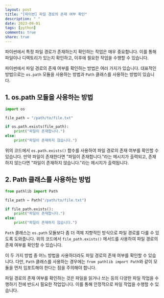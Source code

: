 ```yaml
---
layout: post
title: "[파이썬] 파일 경로의 존재 여부 확인"
description: " "
date: 2023-09-01
tags: [python]
comments: true
share: true
---
```


파이썬에서 특정 파일 경로가 존재하는지 확인하는 작업은 매우 중요합니다. 이를 통해 파일이나 디렉토리가 있는지 확인하고, 이후에 필요한 작업을 수행할 수 있습니다. 

파이썬에서 파일 경로의 존재 여부를 확인하는 방법은 여러 가지가 있습니다. 대표적인 방법으로는 `os.path` 모듈을 사용하는 방법과 `Path` 클래스를 사용하는 방법이 있습니다.

## 1. os.path 모듈을 사용하는 방법

```python
import os

file_path = "/path/to/file.txt"

if os.path.exists(file_path):
    print("파일이 존재합니다.")
else:
    print("파일이 존재하지 않습니다.")
```

위의 코드에서 `os.path.exists()` 함수를 사용하여 파일 경로의 존재 여부를 확인할 수 있습니다. 만약 파일이 존재한다면 "파일이 존재합니다."라는 메시지가 출력되고, 존재하지 않는다면 "파일이 존재하지 않습니다."라는 메시지가 출력됩니다.

## 2. Path 클래스를 사용하는 방법

```python
from pathlib import Path

file_path = Path("/path/to/file.txt")

if file_path.exists():
    print("파일이 존재합니다.")
else:
    print("파일이 존재하지 않습니다.")
```

`Path` 클래스는 `os.path` 모듈보다 좀 더 객체 지향적인 방식으로 파일 경로를 다룰 수 있도록 도와줍니다. 위의 코드에서 `file_path.exists()` 메서드를 사용하여 파일 경로의 존재 여부를 확인할 수 있습니다.

이 두 가지 방법 중 어느 방법을 사용하더라도 파일 경로의 존재 여부를 확인할 수 있습니다. 다만, `Path` 클래스를 사용하는 경우에는 `from pathlib import Path`와 같이 모듈을 먼저 임포트해야 한다는 점을 주의해야 합니다.

파일 경로의 존재 여부를 확인하는 것은 파일을 읽거나 쓰는 등의 다양한 파일 작업을 수행하기 전에 반드시 필요한 작업입니다. 이를 통해 안정적으로 파일 작업을 수행할 수 있습니다.